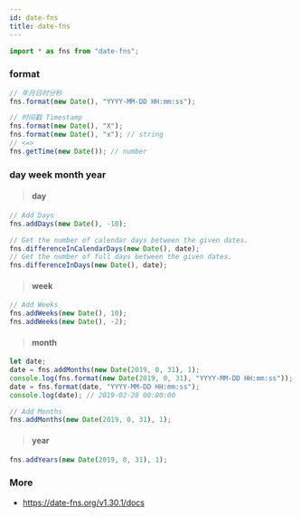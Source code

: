 ```yaml
---
id: date-fns
title: date-fns
---
```


```ts
import * as fns from "date-fns";
```

### format

```ts
// 年月日时分秒
fns.format(new Date(), "YYYY-MM-DD HH:mm:ss");

// 时间戳 Timestamp
fns.format(new Date(), "X");
fns.format(new Date(), "x"); // string
// <=>
fns.getTime(new Date()); // number
```

### day week month year

> #### day

```ts
// Add Days
fns.addDays(new Date(), -10);

// Get the number of calendar days between the given dates.
fns.differenceInCalendarDays(new Date(), date);
// Get the number of full days between the given dates.
fns.differenceInDays(new Date(), date);
```

> #### week

```ts
// Add Weeks
fns.addWeeks(new Date(), 10);
fns.addWeeks(new Date(), -2);
```

> #### month

```ts
let date;
date = fns.addMonths(new Date(2019, 0, 31), 1);
console.log(fns.format(new Date(2019, 0, 31), "YYYY-MM-DD HH:mm:ss")); // 2019-01-31 00:00:00
date = fns.format(date, "YYYY-MM-DD HH:mm:ss");
console.log(date); // 2019-02-28 00:00:00

// Add Months
fns.addMonths(new Date(2019, 0, 31), 1);
```

> #### year

```ts
fns.addYears(new Date(2019, 0, 31), 1);
```

### More

- https://date-fns.org/v1.30.1/docs
